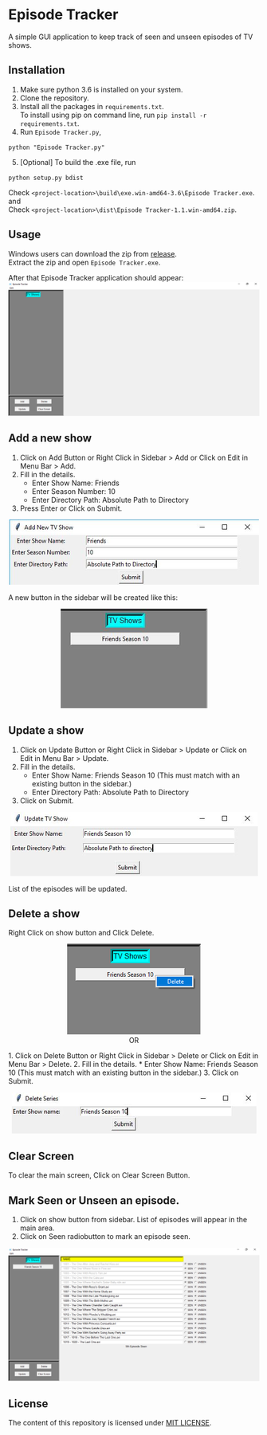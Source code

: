 # Episode Tracker
A simple GUI application to keep track of seen and unseen episodes of TV shows.

## Installation
1. Make sure python 3.6 is installed on your system.
2. Clone the repository.
3. Install all the packages in ```requirements.txt```.  
 To install using pip on command line, run ```pip install -r requirements.txt```.
4. Run ```Episode Tracker.py```,  
 ```
 python "Episode Tracker.py"
 ```
5. [Optional] To build the .exe file, run  
 ```
 python setup.py bdist
 ```  
 Check ```<project-location>\build\exe.win-amd64-3.6\Episode Tracker.exe```.  
 and   
 Check ```<project-location>\dist\Episode Tracker-1.1.win-amd64.zip```.

## Usage
Windows users can download the zip from [release](https://github.com/mohitbansal964/Episode-Tracker/releases).  
Extract the zip and open ```Episode Tracker.exe```.

After that Episode Tracker application should appear:
<img src="Screenshots/main_screen.JPG" alt="Main Screen" >  

## Add a new show  
1. Click on Add Button or Right Click in Sidebar > Add or Click on Edit in Menu Bar > Add.
2. Fill in the details.
	* Enter Show Name: Friends
	* Enter Season Number: 10
	* Enter Directory Path: Absolute Path to Directory
3. Press Enter or Click on Submit.
<p align="center">
<img src="Screenshots/add_screen.JPG" alt="Add Screen" >  
</p>

A new button in the sidebar will be created like this: 
<p align="center">
<img src="Screenshots/new_show_sidebar.JPG" alt="New Show" >  
</p>

## Update a show
1. Click on Update Button or Right Click in Sidebar > Update or Click on Edit in Menu Bar > Update.
2. Fill in the details.
	* Enter Show Name: Friends Season 10 (This must match with an existing button in the sidebar.)
	* Enter Directory Path: Absolute Path to Directory
3. Click on Submit.
<p align="center">
<img src="Screenshots/update_screen.JPG" alt="Update Screen" >  
</p>

List of the episodes will be updated.

## Delete a show

Right Click on show button and Click Delete.
<p align="center">
<img src="Screenshots/delete.jpg" alt="Delete" >  
<br>
OR
</p>
1. Click on Delete Button or Right Click in Sidebar > Delete or Click on Edit in Menu Bar > Delete.  
2. Fill in the details.
	* Enter Show Name: Friends Season 10 (This must match with an existing button in the sidebar.)  
3. Click on Submit.
<p align="center">
<img src="Screenshots/delete_screen.JPG" alt="Delete Screen" >  
</p>


## Clear Screen
To clear the main screen, Click on Clear Screen Button.

## Mark Seen or Unseen an episode.
1. Click on show button from sidebar. List of episodes will appear in the main area.
2. Click on Seen radiobutton to mark an episode seen.
<img src= 'Screenshots/seen_screen.jpg' alt= "Seen Episode" >

## License
The content of this repository is licensed under [MIT LICENSE](LICENSE.txt).
